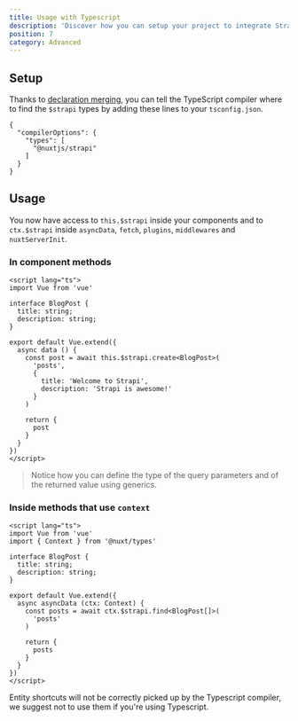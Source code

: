 ```yaml
---
title: Usage with Typescript
description: 'Discover how you can setup your project to integrate Strapi with TypeScript'
position: 7
category: Advanced
---
```


## Setup

Thanks to [declaration merging](https://www.typescriptlang.org/docs/handbook/declaration-merging.html),
you can tell the TypeScript compiler where to find the `$strapi` types by adding these lines to your 
`tsconfig.json`.

```json[tsconfig.json]
{
  "compilerOptions": {
    "types": [
      "@nuxtjs/strapi"
    ]
  }
}
```

## Usage

You now have access to `this.$strapi` inside your components and to `ctx.$strapi` inside 
`asyncData`, `fetch`, `plugins`, `middlewares` and `nuxtServerInit`.

### In component methods
```vue
<script lang="ts">
import Vue from 'vue'

interface BlogPost {
  title: string;
  description: string;
}

export default Vue.extend({
  async data () {
    const post = await this.$strapi.create<BlogPost>(
      'posts',
      {
        title: 'Welcome to Strapi',
        description: 'Strapi is awesome!'
      }
    )

    return {
      post
    }
  }
})
</script>
```

> Notice how you can define the type of the query parameters and of the returned value using generics.

### Inside methods that use `context`
```vue
<script lang="ts">
import Vue from 'vue'
import { Context } from '@nuxt/types'

interface BlogPost {
  title: string;
  description: string;
}

export default Vue.extend({
  async asyncData (ctx: Context) {
    const posts = await ctx.$strapi.find<BlogPost[]>(
      'posts'
    )

    return {
      posts
    }
  }
})
</script>
```

<alert type="info">
Entity shortcuts will not be correctly picked up by the Typescript compiler,
we suggest not to use them if you're using Typescript.
</alert>
